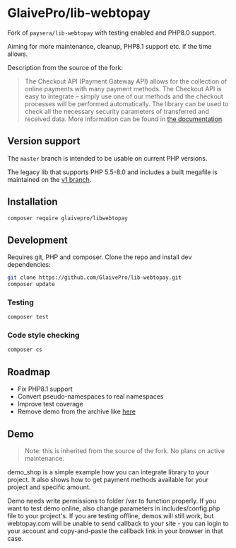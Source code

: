# GlaivePro/lib-webtopay

Fork of `paysera/lib-webtopay` with testing enabled and PHP8.0 support.

Aiming for more maintenance, cleanup, PHP8.1 support etc. if the time allows.

Description from the source of the fork:

> The Checkout API (Payment Gateway API) allows for the collection of online payments with many payment methods. 
> The Checkout API is easy to integrate – simply use one of our methods and the checkout processes will be performed 
> automatically. The library can be used to check all the necessary security parameters of transferred and received data.
> More information can be found in [the documentation](https://developers.paysera.com/en/checkout/basic).

## Version support

The `master` branch is intended to be usable on current PHP versions.

The legacy lib that supports PHP 5.5-8.0 and includes a built megafile is
maintained on the [v1 branch](https://github.com/GlaivePro/lib-webtopay/tree/v1).

## Installation

```sh
composer require glaivepro/libwebtopay
```

## Development

Requires git, PHP and composer. Clone the repo and install dev dependencies:

```sh
git clone https://github.com/GlaivePro/lib-webtopay.git
composer update
```

### Testing

```sh
composer test
```

### Code style checking

```sh
composer cs
```

## Roadmap

- Fix PHP8.1 support
- Convert pseudo-namespaces to real namespaces
- Improve test coverage
- Remove demo from the archive like [here](https://github.com/paysera/lib-webtopay/pull/2)

## Demo

> Note: this is inherited from the source of the fork. No plans on active maintenance.

demo_shop is a simple example how you can integrate library to your project.
It also shows how to get payment methods available for your project and specific amount.

Demo needs write permissions to folder /var to function properly.
If you want to test demo online, also change parameters in includes/config.php file to your project's.
If you are testing offline, demos will still work, but webtopay.com will be unable to send callback to your site - 
you can login to your account and copy-and-paste the callback link in your browser in that case.
